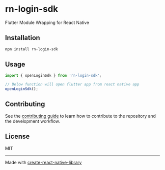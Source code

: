 # rn-login-sdk

Flutter Module Wrapping for React Native

## Installation

```sh
npm install rn-login-sdk
```

## Usage

```js
import { openLoginSdk } from 'rn-login-sdk';

// Below function will open flutter app from react native app
openLoginSdk();
```

## Contributing

See the [contributing guide](CONTRIBUTING.md) to learn how to contribute to the repository and the development workflow.

## License

MIT

---

Made with [create-react-native-library](https://github.com/callstack/react-native-builder-bob)

